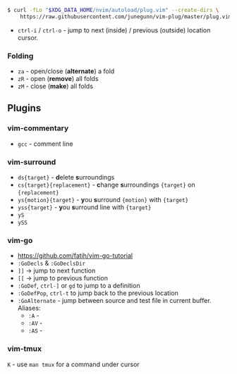 ```sh
$ curl -fLo "$XDG_DATA_HOME/nvim/autoload/plug.vim" --create-dirs \
    https://raw.githubusercontent.com/junegunn/vim-plug/master/plug.vim
```

-   `ctrl-i` / `ctrl-o` - jump to next (inside) / previous (outside) location cursor.

### Folding

-   `za` - open/close (**alternate**) a fold
-   `zR` - open (**remove**) all folds
-   `zM` - close (**make**) all folds

## Plugins

### vim-commentary

-   `gcc` - comment line

### vim-surround

-   `ds{target}` - **d**elete **s**urroundings
-   `cs{target}{replacement}` - **c**hange **s**urroundings `{target}` on
      `{replacement}`
-   `ys{motion}{target}` - **y**ou **s**urround `{motion}` with `{target}`
-   `yss{target}` - **y**ou **s**urround line with `{target}`
-   `yS`
-   `ySS`

### vim-go

-   <https://github.com/fatih/vim-go-tutorial>
-   `:GoDecls` & `:GoDeclsDir`
-   `]]` -> jump to next function
-   `[[` -> jump to previous function
-   `:GoDef`, `ctrl-]` or `gd` to jump to a definition
-   `:GoDefPop`, `ctrl-t` to jump back to the previous location
-   `:GoAlternate` - jump between source and test file in current buffer.
    Aliases:
    -   `:A` - 
    -   `:AV` -
    -   `:AS` -

### vim-tmux

`K` - use `man tmux` for a command under cursor
